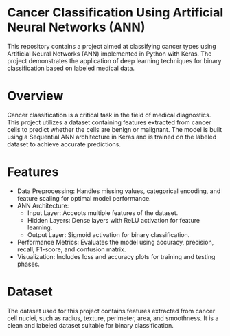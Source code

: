 # Cancer Classification Using Artificial Neural Networks (ANN)
This repository contains a project aimed at classifying cancer types using Artificial Neural Networks (ANN) implemented in Python with Keras. The project demonstrates the application of deep learning techniques for binary classification based on labeled medical data.
# Overview
Cancer classification is a critical task in the field of medical diagnostics. This project utilizes a dataset containing features extracted from cancer cells to predict whether the cells are benign or malignant. The model is built using a Sequential ANN architecture in Keras and is trained on the labeled dataset to achieve accurate predictions.
# Features
  * Data Preprocessing: Handles missing values, categorical encoding, and feature scaling for optimal model performance.
  * ANN Architecture:
    * Input Layer: Accepts multiple features of the dataset.
    * Hidden Layers: Dense layers with ReLU activation for feature learning.
    * Output Layer: Sigmoid activation for binary classification.
  * Performance Metrics: Evaluates the model using accuracy, precision, recall, F1-score, and confusion matrix.
  * Visualization: Includes loss and accuracy plots for training and testing phases.
# Dataset
The dataset used for this project contains features extracted from cancer cell nuclei, such as radius, texture, perimeter, area, and smoothness. It is a clean and labeled dataset suitable for binary classification.
